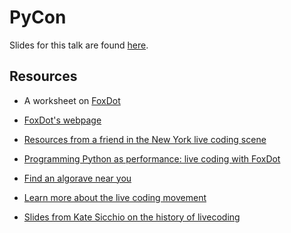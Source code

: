 # PyCon
Slides for this talk are found [here](pycon-making-music.glitch.me). 

## Resources
- A worksheet on [FoxDot](https://github.com/Qirky/FoxDot-Worksheet)

- [FoxDot's webpage](http://foxdot.org/)

- [Resources from a friend in the New York live coding scene](http://colonelpanix.com/)

- [Programming Python as performance: live coding with FoxDot](https://www.youtube.com/watch?v=G91o_x9lzhY)

- [Find an algorave near you](https://algorave.com/)

- [Learn more about the live coding movement](https://toplap.org/)

- [Slides from Kate Sicchio on the history of livecoding](https://docs.google.com/presentation/d/1ZsGmf3DY4was4hMedoTPXM6DtZ5pa6j8Z0D3YHQngMk/edit?usp=sharing)
